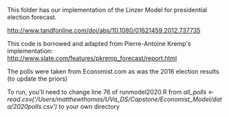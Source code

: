 This folder has our implementation of the Linzer Model for presidential election forecast.

http://www.tandfonline.com/doi/abs/10.1080/01621459.2012.737735

This code is borrowed and adapted from Pierre-Antoine Kremp's implementation: http://www.slate.com/features/pkremp_forecast/report.html

The polls were taken from Economist.com as was the 2016 election results (to update the priors)

To run, you'll need to change line 76 of runmodel2020.R from _all_polls <- read.csv('/Users/matthewthomas/UVa_DS/Capstone/Economist_Model/data/2020polls.csv')_
to your own directory
